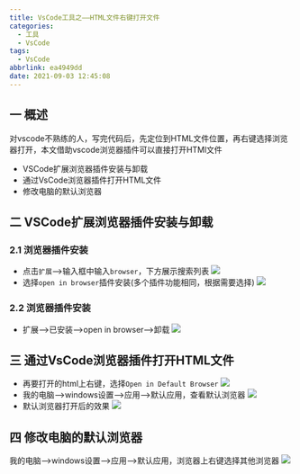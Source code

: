 ```yaml
---
title: VsCode工具之——HTML文件右键打开文件
categories:
  - 工具
  - VsCode
tags:
  - VsCode
abbrlink: ea4949dd
date: 2021-09-03 12:45:08
---
```

## 一 概述

对vscode不熟练的人，写完代码后，先定位到HTML文件位置，再右键选择浏览器打开，本文借助vscode浏览器插件可以直接打开HTMl文件

* VSCode扩展浏览器插件安装与卸载
* 通过VsCode浏览器插件打开HTML文件
* 修改电脑的默认浏览器

<!--more-->

## 二  VSCode扩展浏览器插件安装与卸载

### 2.1 浏览器插件安装

* 点击`扩展`——>输入框中输入`browser`，下方展示搜索列表
  ![][1]
* 选择`open in browser`插件安装(多个插件功能相同，根据需要选择)
  ![][2]
### 2.2 浏览器插件安装
* 扩展——>已安装——>open in browser——>卸载
  ![][3]

## 三 通过VsCode浏览器插件打开HTML文件
* 再要打开的html上右键，选择`Open in Default Browser`
  ![][4]
* 我的电脑——>windows设置——>应用——>默认应用，查看默认浏览器
  ![][5]
* 默认浏览器打开后的效果
  ![][6]
## 四 修改电脑的默认浏览器
我的电脑——>windows设置——>应用——>默认应用，浏览器上右键选择其他浏览器
![][7]




[1]:https://cdn.staticaly.com/gh/PGzxc/CDN/master/blog-image/vscode-browser-plugin-search-borwser.png
[2]:https://cdn.staticaly.com/gh/PGzxc/CDN/master/blog-image/vscode-browser-plugin-install.png
[3]:https://cdn.staticaly.com/gh/PGzxc/CDN/master/blog-image/vscode-browser-plugin-uninstall.png
[4]:https://cdn.staticaly.com/gh/PGzxc/CDN/master/blog-image/vscode-browser-html-open-default.png
[5]:https://cdn.staticaly.com/gh/PGzxc/CDN/master/blog-image/vscode-browser-computer-browser-default.png
[6]:https://cdn.staticaly.com/gh/PGzxc/CDN/master/blog-image/vscode-browser-open-default-browser.png
[7]:https://cdn.staticaly.com/gh/PGzxc/CDN/master/blog-image/vscode-browser-pc-change-default.png